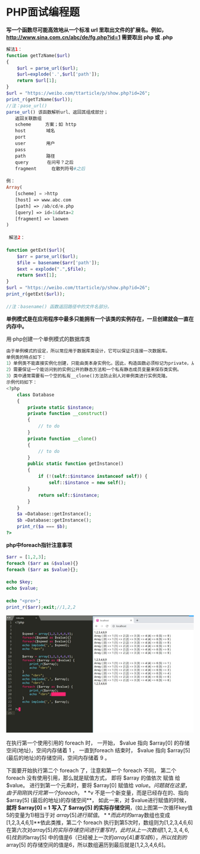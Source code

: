 # PHP面试编程题

**写一个函数尽可能高效地从一个标准 url 里取出文件的扩展名。例如，http://www.sina.com.cn/abc/de/fg.php?id=1 需要取出 php 或 .php**

```php
解法1：
function getTzName($url)
{
	$url = parse_url($url);
	$url=explode('.',$url['path']);
	return $url[1];
}
$url = "https://weibo.com/ttarticle/p/show.php?id=26";
print_r(getTzName($url));
//注：pase_url()
parse_url() 该函数解析url、返回其组成部分；
　　返回关联数组
　　scheme 　　 方案；如 http
　　host 　　　　域名
　　port
　　user 　　　　用户
　　pass
　　path 　　　　路径
　　query 　　　 在问号？之后
　　fragment 　   在散列符号#之后

例：
Array(
　　[scheme] = >http
　　[host] => www.abc.com
　　[path] => /ab/cd/e.php
　　[query] => id=1&data=2
　　[fragment] => laowen
)

 解法2：
    
function getExt($url){
	$arr = parse_url($url);
	$file = basename($arr['path']);
	$ext = explode(".",$file);
	return $ext[1];
}
$url = "https://weibo.com/ttarticle/p/show.php?id=26";
print_r(getExt($url));

//注：basename() 函数返回路径中的文件名部分。

```



**单例模式是在应用程序中最多只能拥有一个该类的实例存在，一旦创建就会一直在内存中。**

用·php创建一个单例模式的数据库类

```php
由于单例模式的设定，所以常应用于数据库类设计，它可以保证只连接一次数据库。
单例类的特点如下：
1）单例类不能直接实例化创建，只能由类本身实例化。因此，构造函数必须标记为private，从而防止类被实例化。
2）需要保证一个能访问到的实例公开的静态方法和一个私有静态成员变量来保存类实例。
3）类中通常需要有一个空的私有__clone()方法防止别人对单例类进行实例克隆。
示例代码如下：
<?php  
	class Database  
	{   
		private static $instance;
		private function __construct()  
		{  
			// to do 
		}  
		private function __clone()   
		{  
			// to do  
		}  
		public static function getInstance()   
		{  
			if (!(self::$instance instanceof self)) {  
				self::$instance = new self();  
		}  
			return self::$instance;  
		}  
	}  
	$a =Database::getInstance();  
	$b =Database::getInstance();  
	print_r($a === $b);  
?>
```

**php中foreach指针注意事项**

```php
$arr = [1,2,3];
foreach ($arr as &$value){}
foreach ($arr as $value){};
 
echo $key;
echo $value;
 
echo "<pre>";
print_r($arr);exit;//1,2,2
```





![1](./images/1.jpg)

在执行第一个使用引用的 foreach 时， 一开始， $value 指向 $array[0] 的存储空间(地址)，空间内存储着 1 ， 一直到foreach 结束时， $value 指向 $array[5] (最后的地址)的存储空间，空间内存储着 9 。

 下面要开始执行第二个 foreach 了，注意和第一个 foreach 不同， 第二个 foreach 没有使用引用，那么就是赋值方式， 即将 $array 的值依次 赋值 给 $value。 进行到第一个元素时，要将 $array[0] 赋值给 $value 。 问题就在这里，由于刚刚执行完第一个 foreach， **$v 不是一个新变量，而是已经存在的、指向 $array[5] (最后的地址)的存储空间**， 如此一来，对 $value进行赋值的时候，**就将 $array[0] = 1 写入了 $array[5] 的实际存储空间**，(如上图第一次循环key值5的变量为1)相当于对 $array[5] 进行赋值。**而此时的$array数组也变成[1,2,3,4,6,1]**依此类推，第二个 foreach 执行到第5次时，数组则为[1,2,3,4,6,6]在第六次对$array[5] 的实际存储空间进行重写时，此时从上一次数组[1,2,3,4,6,6]找到的$array[5] 中的值是6（已经被上一次的$array[4]重写成6），所以找到的$array[5] 的存储空间的值是6，所以数组遍历到最后就是[1,2,3,4,6,6]。

